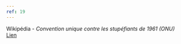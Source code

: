 ```yaml
---
ref: 19
---
```

Wikipédia - *Convention unique contre les stupéfiants de 1961 (ONU)*<br>
[Lien](https://fr.wikipedia.org/wiki/Convention_unique_sur_les_stupéfiants_de_1961)